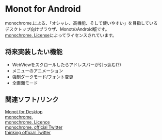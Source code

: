 # Monot for Android

monochrome.による、「オシャレ、高機能、そして使いやすい」を目指しているデスクトップ向けブラウザ、MonotのAndroid版です。  
[monochrome. License](https://sorakime.github.io/mncr/license?v=1.1.1)によってライセンスされています。  

## 将来実装したい機能

- WebViewをスクロールしたらアドレスバーが引っ込む(?)
- メニューのアニメーション
- 強制ダークモード/フォント変更
- 全画面モード

## 関連ソフト/リンク

[Monot for Desktop](https://github.com/Sorakime/monot)  
[monochrome.](https://sorakime.github.io/mncr/)  
[monochrome. Licence](https://sorakime.github.io/mncr/license?v=1.1.1)  
[monochrome. official Twitter](https://twitter.com/mncrp_)  
[thinking official Twitter](https://twitter.com/thinking-grp)  
